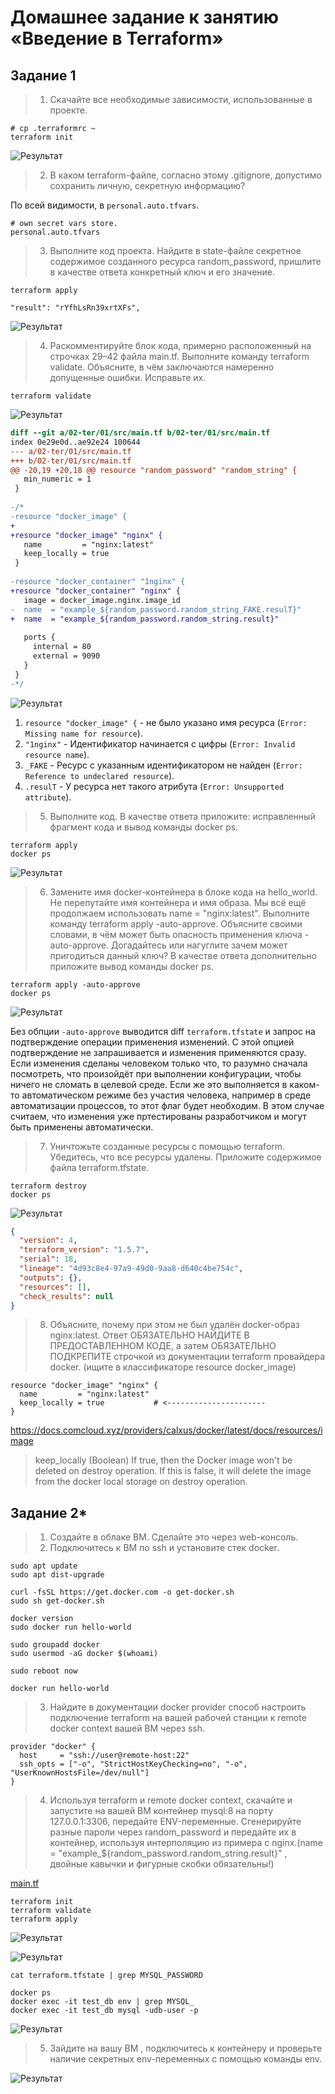 # Домашнее задание к занятию «Введение в Terraform»



## Задание 1


> 1. Скачайте все необходимые зависимости, использованные в проекте.

```shell
# cp .terraformrc ~
terraform init
```

![Результат](files/ter-01-1-1.jpg "Результат")


> 2. В каком terraform-файле, согласно этому .gitignore, допустимо сохранить личную, секретную информацию?

По всей видимости, в `personal.auto.tfvars`.

```
# own secret vars store.
personal.auto.tfvars
```


> 3. Выполните код проекта. Найдите в state-файле секретное содержимое созданного ресурса random_password, пришлите в качестве ответа конкретный ключ и его значение.

```shell
terraform apply
```

`"result": "rYfhLsRn39xrtXFs",`

![Результат](files/ter-01-1-3.jpg "Результат")


> 4. Раскомментируйте блок кода, примерно расположенный на строчках 29–42 файла main.tf. Выполните команду terraform validate. Объясните, в чём заключаются намеренно допущенные ошибки. Исправьте их.

```shell
terraform validate
```

![Результат](files/ter-01-1-4-1.jpg "Результат")

```diff
diff --git a/02-ter/01/src/main.tf b/02-ter/01/src/main.tf
index 0e29e0d..ae92e24 100644
--- a/02-ter/01/src/main.tf
+++ b/02-ter/01/src/main.tf
@@ -20,19 +20,18 @@ resource "random_password" "random_string" {
   min_numeric = 1
 }
 
-/*
-resource "docker_image" {
+
+resource "docker_image" "nginx" {
   name         = "nginx:latest"
   keep_locally = true
 }
 
-resource "docker_container" "1nginx" {
+resource "docker_container" "nginx" {
   image = docker_image.nginx.image_id
-  name  = "example_${random_password.random_string_FAKE.resulT}"
+  name  = "example_${random_password.random_string.result}"
 
   ports {
     internal = 80
     external = 9090
   }
 }
-*/
```

![Результат](files/ter-01-1-4-2.jpg "Результат")

1. `resource "docker_image" {` - не было указано имя ресурса (`Error: Missing name for resource`).
2. `"1nginx"` - Идентификатор начинается с цифры (`Error: Invalid resource name`).
3. `_FAKE` - Ресурс с указанным идентификатором не найден (`Error: Reference to undeclared resource`).
4. `.resulT` - У ресурса нет такого атрибута (`Error: Unsupported attribute`).


> 5. Выполните код. В качестве ответа приложите: исправленный фрагмент кода и вывод команды docker ps.

```shell
terraform apply
docker ps
```

![Результат](files/ter-01-1-5-1.jpg "Результат")


> 6. Замените имя docker-контейнера в блоке кода на hello_world. Не перепутайте имя контейнера и имя образа. Мы всё ещё продолжаем использовать name = "nginx:latest". Выполните команду terraform apply -auto-approve. Объясните своими словами, в чём может быть опасность применения ключа -auto-approve. Догадайтесь или нагуглите зачем может пригодиться данный ключ? В качестве ответа дополнительно приложите вывод команды docker ps.

```shell
terraform apply -auto-approve
docker ps
```

![Результат](files/ter-01-1-6-1.jpg "Результат")

Без обпции `-auto-approve` выводится diff `terraform.tfstate` и запрос на подтверждение операции применения изменений.
С этой опцией подтверждение не запрашивается и изменения применяются сразу.
Если изменения сделаны человеком только что, то разумно сначала посмотреть, что произойдёт при выполнении конфигурации, чтобы ничего не сломать в целевой среде.
Если же это выполняется в каком-то автоматическом режиме без участия человека, например в среде автоматизации процессов, то этот флаг будет необходим.
В этом случае считаем, что изменения уже пртестированы разработчиком и могут быть применены автоматически.


> 7. Уничтожьте созданные ресурсы с помощью terraform. Убедитесь, что все ресурсы удалены. Приложите содержимое файла terraform.tfstate.

```shell
terraform destroy
docker ps
```

![Результат](files/ter-01-1-7-1.jpg "Результат")

```json
{
  "version": 4,
  "terraform_version": "1.5.7",
  "serial": 18,
  "lineage": "4d93c8e4-97a9-49d0-9aa8-d640c4be754c",
  "outputs": {},
  "resources": [],
  "check_results": null
}
```


> 8. Объясните, почему при этом не был удалён docker-образ nginx:latest. Ответ ОБЯЗАТЕЛЬНО НАЙДИТЕ В ПРЕДОСТАВЛЕННОМ КОДЕ, а затем ОБЯЗАТЕЛЬНО ПОДКРЕПИТЕ строчкой из документации terraform провайдера docker. (ищите в классификаторе resource docker_image)

```hcl
resource "docker_image" "nginx" {
  name         = "nginx:latest"
  keep_locally = true           # <----------------------
}
```

https://docs.comcloud.xyz/providers/calxus/docker/latest/docs/resources/image

> keep_locally (Boolean) If true, then the Docker image won't be deleted on destroy operation. If this is false, it will delete the image from the docker local storage on destroy operation.



## Задание 2*


> 1. Создайте в облаке ВМ. Сделайте это через web-консоль.
> 2. Подключитесь к ВМ по ssh и установите стек docker.

```shell
sudo apt update
sudo apt dist-upgrade

curl -fsSL https://get.docker.com -o get-docker.sh
sudo sh get-docker.sh

docker version
sudo docker run hello-world

sudo groupadd docker
sudo usermod -aG docker $(whoami)

sudo reboot now

docker run hello-world
```


> 3. Найдите в документации docker provider способ настроить подключение terraform на вашей рабочей станции к remote docker context вашей ВМ через ssh.

```hcl
provider "docker" {
  host     = "ssh://user@remote-host:22"
  ssh_opts = ["-o", "StrictHostKeyChecking=no", "-o", "UserKnownHostsFile=/dev/null"]
}
```

> 4. Используя terraform и remote docker context, скачайте и запустите на вашей ВМ контейнер mysql:8 на порту 127.0.0.1:3306, передайте ENV-переменные. Сгенерируйте разные пароли через random_password и передайте их в контейнер, используя интерполяцию из примера с nginx.(name  = "example_${random_password.random_string.result}" , двойные кавычки и фигурные скобки обязательны!)

[main.tf](src-2/main.tf)

```shell
terraform init
terraform validate
terraform apply
```

![Результат](files/ter-01-2-4-1.jpg "Результат")

![Результат](files/ter-01-2-4-2.jpg "Результат")

```shell
cat terraform.tfstate | grep MYSQL_PASSWORD
```

```shell
docker ps
docker exec -it test_db env | grep MYSQL_
docker exec -it test_db mysql -udb-user -p
```

![Результат](files/ter-01-2-4-3.jpg "Результат")


> 5. Зайдите на вашу ВМ , подключитесь к контейнеру и проверьте наличие секретных env-переменных с помощью команды env.

![Результат](files/ter-01-2-5-1.jpg "Результат")
